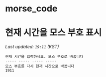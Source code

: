 # morse_code
# 현재 시간을 모스 부호 표시
<!-- MORSE_TIME_START -->
_Last updated: `19:11` (KST)_

```
현재 시간을 입력하세요. 모스 부호로 바꿉니다
.---- ----. .---- .----
모스 부호를 다시 현재 시간으로 바꿉니다
1911
```
<!-- MORSE_TIME_END -->
